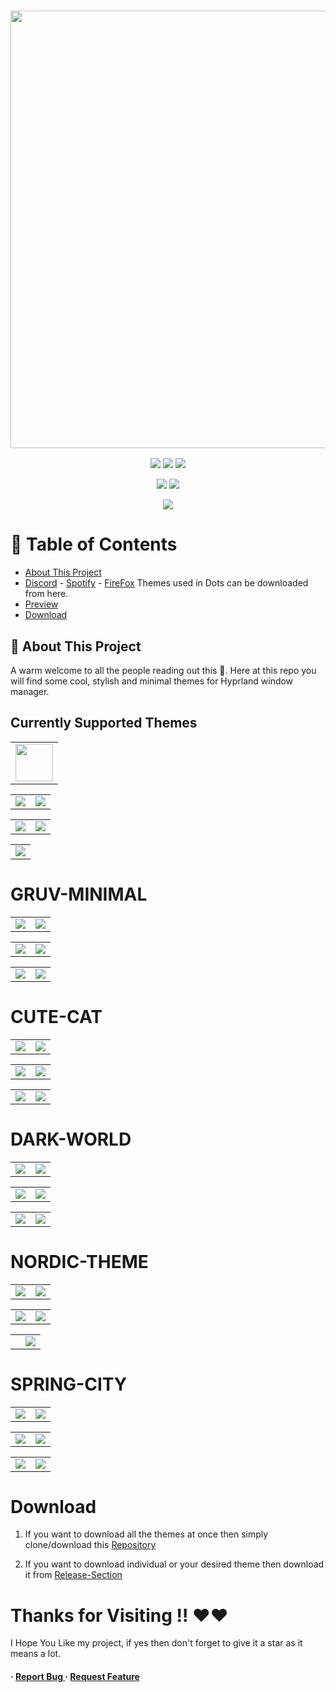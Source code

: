 <h3 align="center">
	<img src="https://github.com/MrVivekRajan/Hypr-Dots/assets/85994908/f8ad6dad-cfbf-4d50-9442-d1a07fbf8e2f" width="700"/><br/>
</h3>

<p align="center">
    <a href="https://github.com/MrVivekRajan/Hypr-Dots/stargazers"><img src="https://img.shields.io/github/stars/MrVivekRajan/Hypr-Dots?colorA=32302f&colorB=458588&style=for-the-badge"></a>
     <a href="https://github.com/MrVivekRajan/Hypr-Dots/contributors"><img src="https://img.shields.io/github/contributors/MrVivekRajan/Hypr-Dots?colorA=32302f&colorB=8651BB&style=for-the-badge"></a>
     <a = href="https://hyprland.org">
            <img src="https://img.shields.io/badge/Arch-Hyprland-blue.svg?style=for-the-badge&labelColor=32302f&logo=&logoColor=black&color=689d6a"></a> 
</p>

 <p align="center"> 
   <a = href="https://youtube.com/@vivek8528?si=WAJ7pkO-3sXl03h5">
            <img src="https://img.shields.io/badge/Youtube-Video-red.svg?style=for-the-badge&labelColor=32302f&color=fb4934"></a> 
   <a href="https://github.com/MrVivekRajan/Hypr-Dots/issues"><img src="https://img.shields.io/github/issues/MrVivekRajan/Hypr-Dots?colorA=32302f&colorB=eebd35&style=for-the-badge"></a>
</p>

<p align="center">
    <a href="https://github.com/MrVivekRajan/Hypr-Dots/blob/main/LICENSE">
        <img src="https://img.shields.io/static/v1.svg?style=for-the-badge&label=License&message=GNU&colorA=32302f&colorB=b16286&logo=unlicense&logoColor=b16286&"/></a>  
</p>

# :notebook_with_decorative_cover: Table of Contents

- [About This Project](#star2-about-the-project)
- [Discord](https://github.com/developer-vivek/Discord-Themes/) - [Spotify](https://github.com/developer-vivek/Spotify-Themes) - [FireFox](https://github.com/Haruzona/penguinFox)  Themes used in Dots can be downloaded from here.
- [Preview](#GRUV-MINIMAL)
- [Download](#Download)
 

## :star2: About This Project
A warm welcome to all the people reading out this 🤗. Here at this repo you will find some cool, stylish and minimal themes for Hyprland window manager.

## Currently Supported Themes
<div align="center"><table>
<td><img width="60" src="https://www.shareicon.net/data/2016/02/07/281237_theme_512x512.png"/></td>
</table></div>

<div align="center"><table>
<tr><td><a href="https://github.com/MrVivekRajan/Hypr-Dots/tree/main/Gruvminimal"><img src="https://img.shields.io/badge/Gruv-Minimal-yellow.svg?style=for-the-badge&labelColor=458588&color=689d6a"/></a></td>
  
<td><a href="https://github.com/MrVivekRajan/Hypr-Dots/tree/main/Dark-World"><img src="https://img.shields.io/badge/Dark-World-black.svg?style=for-the-badge&labelColor=FFB900&color=282828"/></a></td></tr>
</table></div>

<div align="center"><table>
<tr><td><a href="https://github.com/MrVivekRajan/Hypr-Dots/tree/main/Spring-City"><img src="https://img.shields.io/badge/Spring-City-blue.svg?style=for-the-badge&labelColor=5677fc&color=b95cb9"/></a></td>
  
<td><a href="https://github.com/MrVivekRajan/Hypr-Dots/tree/main/CuteCat"><img src="https://img.shields.io/badge/Cute-Cat-golden.svg?style=for-the-badge&labelColor=073259&color=1D6682"/></a></td></tr>
</table></div>

<div align="center"><table>
<td><a href="https://github.com/MrVivekRajan/Hypr-Dots/tree/main/Nordic"><img src="https://img.shields.io/badge/Nord-Theme-blue.svg?style=for-the-badge&labelColor=2e3440&color=5e81ac"/></a></td>
</table></div>

# GRUV-MINIMAL
<div align="center"><table>
<tr><td><img src="https://github.com/user-attachments/assets/90b0970e-7910-49e5-8947-cfc7171ebd81"/></td>
<td><img src="https://github.com/user-attachments/assets/c6072fbf-edeb-45ef-a3f6-bb975cd6e8db"/></td></tr>
</table></div>

<div align="center"><table>
<tr><td><img src="https://github.com/user-attachments/assets/f4d43ded-c184-4fce-964c-ad577a9696bd"/></td>
<td><img src="https://github.com/user-attachments/assets/6cd15dfa-a43b-4424-a58d-88b1ef7148c3"/></td></tr>
</table></div>

<div align="center"><table>
<tr><td><img src="https://github.com/user-attachments/assets/d3616262-9df3-492c-8d3e-bcf5677064db"/></td>
<td><img src="https://github.com/user-attachments/assets/1c3860e7-0d7e-4fae-b594-7e16a63144bb"/></td></tr>
</table></div>

# CUTE-CAT
<div align="center"><table>
<tr><td><img src="https://github.com/user-attachments/assets/cb3006bd-b732-4316-87b7-9b1898078e17"/></td>
<td><img src="https://github.com/MrVivekRajan/Hypr-Dots/blob/main/Assets/Cute-2.gif?raw=true"/></td></tr>
</table></div>

<div align="center"><table>
<tr><td><img src="https://github.com/MrVivekRajan/Hypr-Dots/blob/main/Assets/Cute-3.gif?raw=true"/></td>
<td><img src="https://github.com/MrVivekRajan/Hypr-Dots/blob/main/Assets/Cute-4.gif"/></td></tr>
</table></div>

<div align="center"><table>
<tr><td><img src="https://github.com/MrVivekRajan/Hypr-Dots/blob/main/Assets/Cute-5.png?raw=true"/></td>
<td><img src="https://github.com/MrVivekRajan/Hypr-Dots/blob/main/Assets/Cute-6.gif?raw=true"/></td></tr>
</table></div>

# DARK-WORLD
<div align="center"><table>
<tr><td><img src="https://github.com/user-attachments/assets/eb9de7a8-ce29-45fc-9b73-b93c8e7c8fac"/></td>
<td><img src="https://github.com/user-attachments/assets/2a1e8e52-4bc0-407a-9df4-bc7f37dcf36c"/></td></tr>
</table></div>

<div align="center"><table>
<tr><td><img src="https://github.com/user-attachments/assets/565bab92-3ad7-4d8d-8dfe-9bf1ae9d6fb4"/></td>
<td><img src="https://github.com/user-attachments/assets/6cea034d-fa89-434a-987f-2f4a1df05510"/></td></tr>
</table></div>

<div align="center"><table>
<tr><td><img src="https://github.com/user-attachments/assets/54539710-43e4-4b51-8417-5dc049178772"/></td>
<td><img src="https://github.com/user-attachments/assets/a151e3a4-886c-4950-833e-2f682b872807"/></td></tr>
</table></div>

# NORDIC-THEME
<div align="center"><table>
<tr><td><img src="https://github.com/user-attachments/assets/bd5f9f6c-92b2-427a-81ad-45ec020c2b8b"/></td>
<td><img src="https://github.com/user-attachments/assets/6230ea8c-10da-4f7e-a03e-8a4755801164"/></td></tr>
</table></div>

<div align="center"><table>
<tr><td><img src="https://github.com/user-attachments/assets/7cd0f4e8-3274-4029-8a21-128807c2fd91"/></td>
<td><img src="https://github.com/user-attachments/assets/c8489303-09f8-4391-a1b2-8b0d93ef1a9f"/></td></tr>
</table></div>

<div align="center"><table>
<tr><td><img src=""/></td>
<td><img src="https://github.com/user-attachments/assets/11275f96-c27c-49c0-ba35-15606e9444f4"/></td></tr>
</table></div>

# SPRING-CITY
<div align="center"><table>
<tr><td><img src="https://github.com/user-attachments/assets/ff8af98e-34c0-4928-be3e-e5de8e0ac9b6"/></td>
<td><img src="https://github.com/user-attachments/assets/55d17a05-d844-4ee9-9c8f-50e1d1cf6466"/></td></tr>
</table></div>

<div align="center"><table>
<tr><td><img src="https://github.com/user-attachments/assets/5d8aafde-70ec-4a80-9bbc-0f62679c5ff9"/></td>
<td><img src="https://github.com/user-attachments/assets/ab663081-e6bb-4a3e-8476-659cd424b450"/></td></tr>
</table></div>

<div align="center"><table>
<tr><td><img src="https://github.com/user-attachments/assets/956d16bb-e445-47d6-9321-d2454efffc2a"/></td>
<td><img src="https://github.com/user-attachments/assets/254f630c-1e89-4d3e-8e16-eaddaf9130ef"/></td></tr>
</table></div>

# Download
1. If you want to download all the themes at once then simply clone/download this [Repository](https://github.com/MrVivekRajan/Hypr-Dots)

2. If you want to download individual or your desired theme then download it from [Release-Section](https://github.com/MrVivekRajan/Hypr-Dots/releases) 

# Thanks for Visiting !! ❤️❤️
I Hope You Like my project, if yes then don't forget to give it a star as it means a lot.


<h4> <span>· </span> <a href="https://github.com/developer-vivek/Gruvminimal-Dots/issues"> Report Bug </a> <span> · </span> <a href="https://github.com/developer-vivek/Gruvminimal-Dots/issues"> Request Feature </a> </h4>
